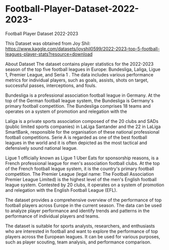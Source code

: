 # Football-Player-Dataset-2022-2023-
Football Player Dataset 2022-2023 

This Dataset was obtained from Joy Shil: https://www.kaggle.com/datasets/joyshil0599/2022-2023-top-5-football-leagues-player-stats?resource=download

About Dataset
The dataset contains player statistics for the 2022-2023 season of the top five football leagues in Europe: Bundesliga, Laliga, Ligue 1, Premier League, and Seria 1 . The data includes various performance metrics for individual players, such as goals, assists, shots on target, successful passes, interceptions, and fouls.

Bundesliga is a professional association football league in Germany. At the top of the German football league system, the Bundesliga is Germany's primary football competition. The Bundesliga comprises 18 teams and operates on a system of promotion and relegation with the

Laliga is a private sports association composed of the 20 clubs and SADs (public limited sports companies) in LaLiga Santander and the 22 in LaLiga SmartBank, responsible for the organisation of these national professional football competitions.
Serie A is regarded as one of the best football leagues in the world and it is often depicted as the most tactical and defensively sound national league.

Ligue 1 officially known as Ligue 1 Uber Eats for sponsorship reasons, is a French professional league for men's association football clubs. At the top of the French football league system, it is the country's primary football competition.
The Premier League (legal name: The Football Association Premier League Limited) is the highest level of the men's English football league system. Contested by 20 clubs, it operates on a system of promotion and relegation with the English Football League (EFL).

The dataset provides a comprehensive overview of the performance of top football players across Europe in the current season. The data can be used to analyze player performance and identify trends and patterns in the performance of individual players and teams.

The dataset is suitable for sports analysts, researchers, and enthusiasts who are interested in football and want to explore the performance of top players across the European leagues. It can be used for various purposes, such as player scouting, team analysis, and performance comparison.
